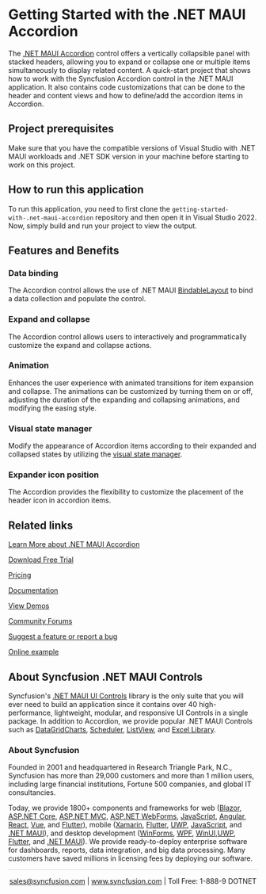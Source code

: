 # Getting Started with the .NET MAUI Accordion
The [.NET MAUI Accordion](https://www.syncfusion.com/maui-controls/maui-accordion?utm_source=github&utm_medium=listing&utm_campaign=maui-accordion-github-samples) control offers a vertically collapsible panel with stacked headers, allowing you to expand or collapse one or multiple items simultaneously to display related content. A quick-start project that shows how to work with the Syncfusion Accordion control in the .NET MAUI application. It also contains code customizations that can be done to the header and content views and how to define/add the accordion items in Accordion.

## Project prerequisites
Make sure that you have the compatible versions of Visual Studio with .NET MAUI workloads and .NET SDK version in your machine before starting to work on this project.

## How to run this application
To run this application, you need to first clone the `getting-started-with-.net-maui-accordion` repository and then open it in Visual Studio 2022. Now, simply build and run your project to view the output.

## Features and Benefits

### Data binding
The Accordion control allows the use of .NET MAUI [BindableLayout](https://help.syncfusion.com/maui/accordion/bindablelayout?utm_source=github&utm_medium=listing&utm_campaign=maui-accordion-github-samples) to bind a data collection and populate the control.

### Expand and collapse
The Accordion control allows users to interactively and programmatically customize the expand and collapse actions.

### Animation
Enhances the user experience with animated transitions for item expansion and collapse. The animations can be customized by turning them on or off, adjusting the duration of the expanding and collapsing animations, and modifying the easing style.

### Visual state manager
Modify the appearance of Accordion items according to their expanded and collapsed states by utilizing the [visual state manager](https://help.syncfusion.com/maui/accordion/appearance#visual-state-manager?utm_source=github&utm_medium=listing&utm_campaign=maui-accordion-github-samples).

### Expander icon position
The Accordion provides the flexibility to customize the placement of the header icon in accordion items.

## Related links
[Learn More about .NET MAUI Accordion](https://www.syncfusion.com/maui-controls/maui-accordion?utm_source=github&utm_medium=listing&utm_campaign=maui-accordion-github-samples)

[Download Free Trial](https://www.syncfusion.com/downloads/maui?utm_source=github&utm_medium=listing&utm_campaign=maui-accordion-github-samples)

[Pricing](https://www.syncfusion.com/sales/teamlicense?utm_source=github&utm_medium=listing&utm_campaign=maui-accordion-github-samples)

[Documentation](https://help.syncfusion.com/maui/accordion/getting-started?utm_source=github&utm_medium=listing&utm_campaign=maui-accordion-github-samples)

[View Demos](https://github.com/syncfusion/maui-demos/tree/master/MAUI/Accordion/SampleBrowser.Maui.Accordion?utm_source=github&utm_medium=listing&utm_campaign=maui-accordion-github-samples)

[Community Forums](https://www.syncfusion.com/forums/maui?utm_source=github&utm_medium=listing&utm_campaign=maui-accordion-github-samples)

[Suggest a feature or report a bug](https://www.syncfusion.com/feedback/maui?utm_source=github&utm_medium=listing&utm_campaign=maui-accordion-github-samples)

[Online example](https://github.com/SyncfusionExamples/getting-started-with-.net-maui-accordion?utm_source=github&utm_medium=listing&utm_campaign=maui-accordion-github-samples)

## About Syncfusion .NET MAUI Controls

Syncfusion's [.NET MAUI UI Controls](https://www.syncfusion.com/maui-controls?utm_source=github&utm_medium=listing&utm_campaign=maui-accordion-github-samples) library is the only suite that you will ever need to build an application since it contains over 40 high-performance, lightweight, modular, and responsive UI Controls in a single package. In addition to Accordion, we provide popular .NET MAUI Controls such as [DataGrid](https://www.syncfusion.com/maui-controls/maui-datagrid?utm_source=github&utm_medium=listing&utm_campaign=maui-accordion-github-samples)[Charts](https://www.syncfusion.com/maui-controls/maui-cartesian-charts?utm_source=github&utm_medium=listing&utm_campaign=maui-accordion-github-samples), [Scheduler](https://www.syncfusion.com/maui-controls/maui-scheduler?utm_source=github&utm_medium=listing&utm_campaign=maui-accordion-github-samples), [ListView](https://www.syncfusion.com/maui-controls/maui-listview?utm_source=github&utm_medium=listing&utm_campaign=maui-accordion-github-samples), and [Excel Library](https://www.syncfusion.com/document-processing/excel-framework/maui?utm_source=github&utm_medium=listing&utm_campaign=maui-accordion-github-samples).

### About Syncfusion
Founded in 2001 and headquartered in Research Triangle Park, N.C., Syncfusion has more than 29,000 customers and more than 1 million users, including large financial institutions, Fortune 500 companies, and global IT consultancies.

Today, we provide 1800+ components and frameworks for web ([Blazor](https://www.syncfusion.com/blazor-components?utm_source=github&utm_medium=listing&utm_campaign=maui-accordion-github-samples), [ASP.NET Core](https://www.syncfusion.com/aspnet-core-ui-controls?utm_source=github&utm_medium=listing&utm_campaign=maui-accordion-github-samples), [ASP.NET MVC](https://www.syncfusion.com/aspnet-mvc-ui-controls?utm_source=github&utm_medium=listing&utm_campaign=maui-accordion-github-samples), [ASP.NET WebForms](https://www.syncfusion.com/jquery/aspnet-webforms-ui-controls?utm_source=github&utm_medium=listing&utm_campaign=maui-accordion-github-samples), [JavaScript](https://www.syncfusion.com/javascript-ui-controls?utm_source=github&utm_medium=listing&utm_campaign=maui-accordion-github-samples), [Angular](https://www.syncfusion.com/angular-components?utm_source=github&utm_medium=listing&utm_campaign=maui-accordion-github-samples), [React](https://www.syncfusion.com/react-components?utm_source=github&utm_medium=listing&utm_campaign=maui-accordion-github-samples), [Vue](https://www.syncfusion.com/vue-components?utm_source=github&utm_medium=listing&utm_campaign=maui-accordion-github-samples), and [Flutter](https://www.syncfusion.com/flutter-widgets?utm_source=github&utm_medium=listing&utm_campaign=maui-accordion-github-samples)), mobile ([Xamarin](https://www.syncfusion.com/xamarin-ui-controls?utm_source=github&utm_medium=listing&utm_campaign=maui-accordion-github-samples), [Flutter](https://www.syncfusion.com/flutter-widgets?utm_source=github&utm_medium=listing&utm_campaign=maui-accordion-github-samples), [UWP](https://www.syncfusion.com/uwp-ui-controls?utm_source=github&utm_medium=listing&utm_campaign=maui-accordion-github-samples), [JavaScript](https://www.syncfusion.com/javascript-ui-controls?utm_source=github&utm_medium=listing&utm_campaign=maui-accordion-github-samples), and [.NET MAUI](https://www.syncfusion.com/maui-controls?utm_source=github&utm_medium=listing&utm_campaign=maui-accordion-github-samples)), and desktop development ([WinForms](https://www.syncfusion.com/winforms-ui-controls?utm_source=github&utm_medium=listing&utm_campaign=maui-accordion-github-samples), [WPF](https://www.syncfusion.com/wpf-controls?utm_source=github&utm_medium=listing&utm_campaign=maui-accordion-github-samples), [WinUI](https://www.syncfusion.com/winui-controls?utm_source=github&utm_medium=listing&utm_campaign=maui-accordion-github-samples),[UWP](https://www.syncfusion.com/uwp-ui-controls?utm_source=github&utm_medium=listing&utm_campaign=maui-accordion-github-samples), [Flutter](https://www.syncfusion.com/flutter-widgets?utm_source=github&utm_medium=listing&utm_campaign=maui-accordion-github-samples), and [.NET MAUI](https://www.syncfusion.com/maui-controls?utm_source=github&utm_medium=listing&utm_campaign=maui-accordion-github-samples)). We provide ready-to-deploy enterprise software for dashboards, reports, data integration, and big data processing. Many customers have saved millions in licensing fees by deploying our software.

<hr style="height:0.3px;border:none;color:lightgrey;background-color:lightgrey;" />

<p align="center">
<a href="mailto:sales@syncfusion.com?Subject=Syncfusion .NET MAUI Accordion - GitHub" target="_top">sales@syncfusion.com</a> | <a href="https://www.syncfusion.com?utm_source=github&utm_medium=listing&utm_campaign=maui-accordion-github-samples">www.syncfusion.com</a> | Toll Free: 1-888-9 DOTNET <br>
</p>